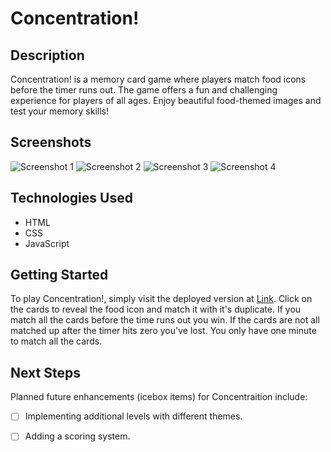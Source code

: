# Concentration!

## Description
Concentration! is a memory card game where players match food icons before the timer runs out. The game offers a fun and challenging experience for players of all ages. Enjoy beautiful food-themed images and test your memory skills!

## Screenshots

![Screenshot 1](https://i.imgur.com/KWnGCME.png)
![Screenshot 2](https://i.imgur.com/ZqQx4vx.png)
![Screenshot 3](https://i.imgur.com/9HpFVU9.png)
![Screenshot 4](https://i.imgur.com/Hr6wJt8.png)

## Technologies Used
- HTML
- CSS
- JavaScript


## Getting Started
To play Concentration!, simply visit the deployed version at [Link](https://zjuan4101.github.io/concentration-game/).
Click on the cards to reveal the food icon and match it with it's duplicate. If you match all the cards before the time runs out you win. If the cards are not all matched up after the timer hits zero you've lost. You only have one minute to match all the cards.

## Next Steps
Planned future enhancements (icebox items) for Concentraition include:
- [ ] Implementing additional levels with different themes.
- [ ] Adding a scoring system.

